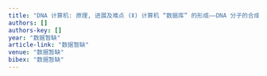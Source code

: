```yaml
---
title: "DNA 计算机: 原理, 进展及难点 (Ⅱ) 计算机 “数据库” 的形成——DNA 分子的合成问题"
authors: []
authors-key: []
year: "数据暂缺"
article-link: "数据暂缺"
venue: "数据暂缺"
bibex: "数据暂缺"
---
```

